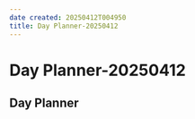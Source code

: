 ```yaml
---
date created: 20250412T004950
title: Day Planner-20250412
---
```


# Day Planner-20250412

## Day Planner

